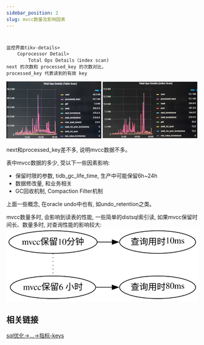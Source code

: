 ```yaml
---
sidebar_position: 2
slug: mvcc数量及影响因素
---
```

#

```
监控界面tikv-details>
    Coprocessor Detail>
        Total Ops Details（index scan)
next 的次数和 processed_key 的次数对比，
processed_key 代表读到的有效 key
```
![cop_next](./img/cop_next.jpg)

next和processed_key差不多, 说明mvcc数据不多。

表中mvcc数据的多少, 受以下一些因素影响:
-   保留时限的参数, tidb_gc_life_time, 生产中可能保留6h~24h
-   数据修改量, 和业务相关
-   GC回收机制, Compaction Filter机制


上面一些概念, 在oracle undo中也有, 如undo_retention之类。

mvcc数量多时, 会影响到读表的性能, 一些简单的distsql索引读, 如果mvcc保留时间长、数量多时, 对查询性能的影响较大:
![mvcc数量](./img/mvcc数量.svg)

## 相关链接

[sql优化->...->指标-keys](../../../4SQL与优化/1执行计划/2plan及info解读/指标-keys.md)



